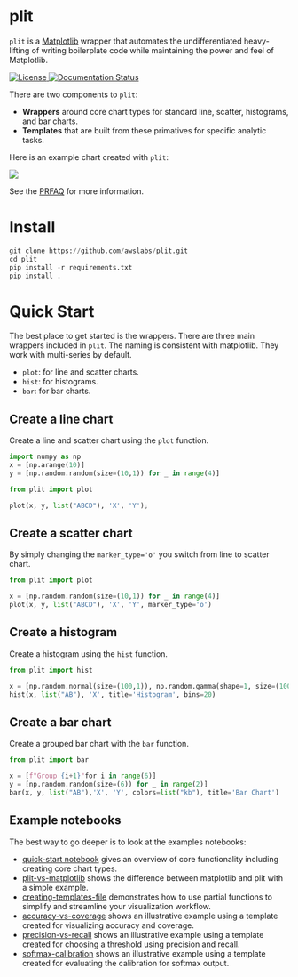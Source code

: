 # plit

`plit` is a [Matplotlib](https://matplotlib.org/) wrapper that automates the
undifferentiated heavy-lifting of writing boilerplate code while maintaining
the power and feel of Matplotlib. 

[![License](https://img.shields.io/badge/License-Apache%202.0-blue.svg) ![Documentation Status](https://readthedocs.org/projects/plit/badge/?version=latest)](https://plit.readthedocs.io/en/latest/?badge=latest)

There are two components to `plit`:
* **Wrappers** around core chart types for standard line, scatter, histograms, and
  bar charts.
* **Templates** that are built from these primatives for specific analytic tasks.

Here is an example chart created with `plit`:

![](https://github.com/awslabs/plit/raw/main/figures/calibration.png)

See the [PRFAQ](PRFAQ.md) for more information.

# Install

```Python
git clone https://github.com/awslabs/plit.git
cd plit
pip install -r requirements.txt
pip install .
```

# Quick Start 

The best place to get started is the wrappers. There are three main wrappers
included in `plit`. The naming is consistent with matplotlib. They work with
multi-series by default.

* `plot`: for line and scatter charts.
* `hist`: for histograms.
* `bar`: for bar charts.

## Create a line chart 

Create a line and scatter chart using the `plot` function.

```Python
import numpy as np
x = [np.arange(10)]
y = [np.random.random(size=(10,1)) for _ in range(4)]

from plit import plot

plot(x, y, list("ABCD"), 'X', 'Y');
```

## Create a scatter chart

By simply changing the `marker_type='o'` you switch from line to scatter chart.

```Python
from plit import plot

x = [np.random.random(size=(10,1)) for _ in range(4)]
plot(x, y, list("ABCD"), 'X', 'Y', marker_type='o')
```

## Create a histogram

Create a histogram using the `hist` function.

```Python
from plit import hist

x = [np.random.normal(size=(100,1)), np.random.gamma(shape=1, size=(100,1)) - 2]
hist(x, list("AB"), 'X', title='Histogram', bins=20)
```

## Create a bar chart

Create a grouped bar chart with the `bar` function.

```Python
from plit import bar

x = [f"Group {i+1}"for i in range(6)]
y = [np.random.random(size=(6)) for _ in range(2)]
bar(x, y, list("AB"),'X', 'Y', colors=list("kb"), title='Bar Chart')
```

## Example notebooks 

The best way to go deeper is to look at the examples notebooks:

- [quick-start notebook](https://github.com/awslabs/plit/blob/main/notebooks/quick-start.ipynb) gives an overview of core
  functionality including creating core chart types.
- [plit-vs-matplotlib](https://github.com/awslabs/plit/blob/main/notebooks/plit-vs-matplotlib.ipynb) shows the difference
  between matplotlib and plit with a simple example.
- [creating-templates-file](https://github.com/awslabs/plit/blob/main/notebooks/creating-templates.ipynb) demonstrates
  how to use partial functions to simplify and streamline your visualization
workflow.
- [accuracy-vs-coverage](https://github.com/awslabs/plit/blob/main/notebooks/accuracy-vs-coverage.ipynb) shows an illustrative
  example using a template created for visualizing accuracy and coverage.
- [precision-vs-recall](https://github.com/awslabs/plit/blob/main/notebooks/precision-recall-curve.ipynb) shows an illustrative
  example using a template created for choosing a threshold using precision and
recall. 
- [softmax-calibration](https://github.com/awslabs/plit/blob/main/notebooks/softmax-calibration.ipynb) shows an illustrative
  example using a template created for evaluating the calibration for softmax
output. 
